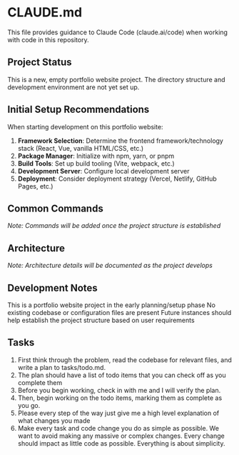 # CLAUDE.md

This file provides guidance to Claude Code (claude.ai/code) when working with code in this repository.

## Project Status

This is a new, empty portfolio website project. The directory structure and development environment are not yet set up.

## Initial Setup Recommendations

When starting development on this portfolio website:

1. **Framework Selection**: Determine the frontend framework/technology stack (React, Vue, vanilla HTML/CSS, etc.)
2. **Package Manager**: Initialize with npm, yarn, or pnpm
3. **Build Tools**: Set up build tooling (Vite, webpack, etc.)
4. **Development Server**: Configure local development server
5. **Deployment**: Consider deployment strategy (Vercel, Netlify, GitHub Pages, etc.)

## Common Commands

_Note: Commands will be added once the project structure is established_

## Architecture

_Note: Architecture details will be documented as the project develops_

## Development Notes

This is a portfolio website project in the early planning/setup phase
No existing codebase or configuration files are present
Future instances should help establish the project structure based on user requirements

## Tasks

1. First think through the problem, read the codebase for relevant files, and write a plan to tasks/todo.md.
2. The plan should have a list of todo items that you can check off as you complete them
3. Before you begin working, check in with me and I will verify the plan.
4. Then, begin working on the todo items, marking them as complete as you go.
5. Please every step of the way just give me a high level explanation of what changes you made
6. Make every task and code change you do as simple as possible. We want to avoid making any massive or complex changes. Every change should impact as little code as possible. Everything is about simplicity.
